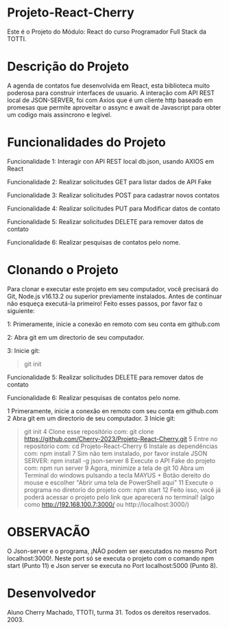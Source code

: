# Projeto-React-Cherry

Este é o Projeto do Módulo: React do curso Programador Full Stack da TOTTI.

# Descrição do Projeto

A agenda de contatos fue desenvolvida em React, esta biblioteca muito poderosa para construir interfaces de usuario. A interação com API REST local de JSON-SERVER, foi com Axios que é um cliente http baseado em promesas que permite aproveitar o assync e await de Javascript para obter um codigo mais assincrono e legivel.

# Funcionalidades do Projeto

Funcionalidade 1: Interagir con API REST local db.json, usando AXIOS em React

Funcionalidade 2: Realizar solicitudes GET para listar dados de API Fake

Funcionalidade 3: Realizar solicitudes POST para cadastrar novos contatos

Funcionalidade 4: Realizar solicitudes PUT para Modificar datos de contato

Funcionalidade 5: Realizar solicitudes DELETE para remover datos de contato

Funcionalidade 6: Realizar pesquisas de contatos pelo nome.

# Clonando o Projeto

Para clonar e executar este projeto em seu computador, você precisará do Git, Node.js v16.13.2 ou superior previamente instalados.
Antes de continuar não esqueça executá-la primeiro!
Feito esses passos, por favor faz o siguiente:

1: Primeramente, inicie a conexão en remoto com seu conta em github.com

2: Abra git em um directorio de seu computador.

3: Inicie git:
> git init

Funcionalidade 5: Realizar solicitudes DELETE para remover datos de contato

Funcionalidade 6: Realizar pesquisas de contatos pelo nome.


1 Primeramente, inicie a conexão en remoto com seu conta em github.com
2 Abra git em um directorio de seu computador.
3 Inicie git:
> git init
4 Clone esse repositório com:
> git clone https://github.com/Cherry-2023/Projeto-React-Cherry.git
5 Entre no repositório com:
>  cd Projeto-React-Cherry
6 Instale as dependências com:
> npm install
7 Sim não tem instalado, por favor instale JSON SERVER:
> npm install -g json-server
8 Execute o API Fake do projeto com:
> npm run server
9 Agora, minimize a tela de git
10 Abra um Terminal do windows pulsando a tecla MAYUS + Botão dereito do mouse e escolher "Abrir uma tela de PowerShell aqui"
11 Execute o programa no diretorio do projeto com:
> npm start
12 Feito isso, você já poderá acessar o projeto pelo link que aparecerá no terminal! (algo como http://192.168.100.7:3000/ ou http://localhost:3000/)

# OBSERVACÃO

O Json-server e o programa, ¡NÃO podem ser executados no mesmo Port localhost:3000!. Neste port só se executa o projeto com o comando npm start (Punto 11) e Json server se executa no Port localhost:5000 (Punto 8).

# Desenvolvedor

Aluno Cherry Machado, TTOTI, turma 31. Todos os dereitos reservados. 2003.
